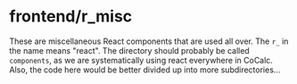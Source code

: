 # frontend/r_misc

These are miscellaneous React components that are used all over. The `r_` in the
name means "react".  The directory should probably be called `components`, as we
are systematically using react everywhere in CoCalc.   Also, the code here would
be better divided up into more subdirectories...
